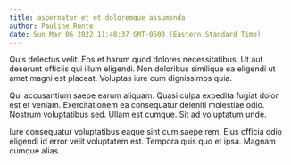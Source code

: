 ```yaml
---
title: aspernatur et et doloremque assumenda
author: Pauline Runte
date: Sun Mar 06 2022 11:48:37 GMT-0500 (Eastern Standard Time)
---
```

Quis delectus velit. Eos et harum quod dolores necessitatibus. Ut aut deserunt officiis qui illum eligendi. Non doloribus similique ea eligendi ut amet magni est placeat. Voluptas iure cum dignissimos quia.

 Qui accusantium saepe earum aliquam. Quasi culpa expedita fugiat dolor est et veniam. Exercitationem ea consequatur deleniti molestiae odio. Nostrum voluptatibus sed. Ullam est cumque. Sit ad voluptatum unde.

 Iure consequatur voluptatibus eaque sint cum saepe rem. Eius officia odio eligendi id error velit voluptatem est. Tempora quis quo et ipsa. Magnam cumque alias.